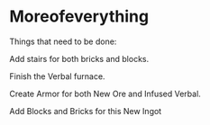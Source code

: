 Moreofeverything
================
Things that need to be done:

Add stairs for both bricks and blocks.

Finish the Verbal furnace.

Create Armor for both New Ore and Infused Verbal.

Add Blocks and Bricks for this New Ingot

